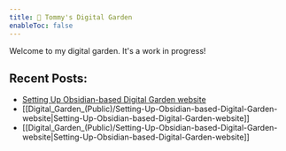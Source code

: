 ```yaml
---
title: 👋 Tommy's Digital Garden
enableToc: false
---
```


Welcome to my digital garden. It's a work in progress! 


##  Recent Posts: 
- [Setting Up Obsidian-based Digital Garden website](obsidian://open?vault=obsidian_blamechance_wiki&file=Digital_Garden_(Public)%2FSetting-Up-Obsidian-based-Digital-Garden-website)
- [[Digital_Garden_(Public)/Setting-Up-Obsidian-based-Digital-Garden-website|Setting-Up-Obsidian-based-Digital-Garden-website]]
- [[Digital_Garden_(Public)/Setting-Up-Obsidian-based-Digital-Garden-website|Setting-Up-Obsidian-based-Digital-Garden-website]]


